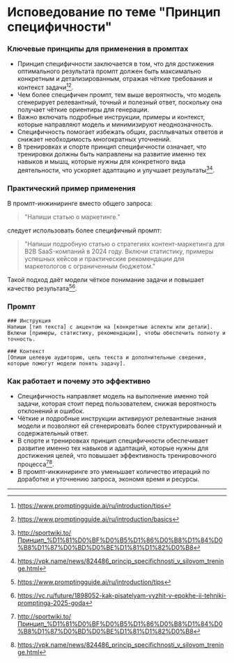 Исповедование по теме "Принцип специфичности"
=============================================================

### Ключевые принципы для применения в промптах

- Принцип специфичности заключается в том, что для достижения оптимального результата промпт должен быть максимально конкретным и детализированным, отражая чёткие требования и контекст задачи[^2][^7].
- Чем более специфичен промпт, тем выше вероятность, что модель сгенерирует релевантный, точный и полезный ответ, поскольку она получает чёткие ориентиры для генерации.
- Важно включать подробные инструкции, примеры и контекст, которые направляют модель и минимизируют неоднозначность.
- Специфичность помогает избежать общих, расплывчатых ответов и снижает необходимость многократных уточнений.
- В тренировках и спорте принцип специфичности означает, что тренировки должны быть направлены на развитие именно тех навыков и мышц, которые нужны для конкретного вида деятельности, что ускоряет адаптацию и улучшает результаты[^1][^5].


### Практический пример применения

В промпт-инжиниринге вместо общего запроса:

> "Напиши статью о маркетинге."

следует использовать более специфичный промпт:

> "Напиши подробную статью о стратегиях контент-маркетинга для B2B SaaS-компаний в 2024 году. Включи статистику, примеры успешных кейсов и практические рекомендации для маркетологов с ограниченным бюджетом."

Такой подход даёт модели чёткое понимание задачи и повышает качество результата[^2][^6].

### Промпт

```
### Инструкция
Напиши [тип текста] с акцентом на [конкретные аспекты или детали]. Включи [примеры, статистику, рекомендации], чтобы обеспечить полноту и точность.

### Контекст
[Опиши целевую аудиторию, цель текста и дополнительные сведения, которые помогут модели понять задачу].
```


### Как работает и почему это эффективно

- Специфичность направляет модель на выполнение именно той задачи, которая стоит перед пользователем, снижая вероятность отклонений и ошибок.
- Чёткие и подробные инструкции активируют релевантные знания модели и позволяют ей сгенерировать более структурированный и содержательный ответ.
- В спорте и тренировках принцип специфичности обеспечивает развитие именно тех навыков и адаптаций, которые нужны для достижения целей, что повышает эффективность тренировочного процесса[^1][^5].
- В промпт-инжиниринге это уменьшает количество итераций по доработке и уточнению запроса, экономя время и ресурсы.

---

[^1]: http://sportwiki.to/Принцип_%D1%81%D0%BF%D0%B5%D1%86%D0%B8%D1%84%D0%B8%D1%87%D0%BD%D0%BE%D1%81%D1%82%D0%B8

[^2]: https://www.promptingguide.ai/ru/introduction/tips

[^3]: https://developers.sber.ru/help/gigachat-api/prompt-engineering

[^4]: https://ru.scribd.com/document/816491870/NAi-Sostav-Prompting-Guide-2

[^5]: https://vpk.name/news/824486_princip_specifichnosti_v_silovom_treninge.html

[^6]: https://vc.ru/future/1898052-kak-pisatelyam-vyzhit-v-epokhe-ii-tehniki-promptinga-2025-goda

[^7]: https://www.promptingguide.ai/ru/introduction/basics

[^8]: https://tenchat.ru/media/3157503-kak-sostavit-prompt-dlya-tekstovykh-neyrosetey

